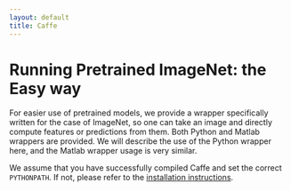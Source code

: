 ```yaml
---
layout: default
title: Caffe
---
```


Running Pretrained ImageNet: the Easy way
=========================================

For easier use of pretrained models, we provide a wrapper specifically written for the case of ImageNet, so one can take an image and directly compute features or predictions from them. Both Python and Matlab wrappers are provided. We will describe the use of the Python wrapper here, and the Matlab wrapper usage is very similar.

We assume that you have successfully compiled Caffe and set the correct `PYTHONPATH`. If not, please refer to the [installation instructions](installation.html).



